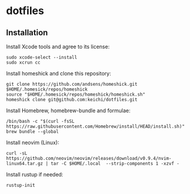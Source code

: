 # dotfiles

## Installation

Install Xcode tools and agree to its license:
```
sudo xcode-select --install
sudo xcrun cc
```

Install homeshick and clone this repository:
```
git clone https://github.com/andsens/homeshick.git $HOME/.homesick/repos/homeshick
source "$HOME/.homesick/repos/homeshick/homeshick.sh"
homeshick clone git@github.com:keichi/dotfiles.git
```

Install Homebrew, homebrew-bundle and formulae:
```
/bin/bash -c "$(curl -fsSL https://raw.githubusercontent.com/Homebrew/install/HEAD/install.sh)"
brew bundle --global
```

Install neovim (Linux):
```
curl -sL https://github.com/neovim/neovim/releases/download/v0.9.4/nvim-linux64.tar.gz | tar -C $HOME/.local  --strip-components 1 -xzvf -
```

Install rustup if needed:

```
rustup-init
```
